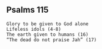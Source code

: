 ## Psalms 115

```
Glory to be given to God alone
Lifeless idols (4-8)
The earth given to humans (16)
“The dead do not praise Jah” (17)
```

